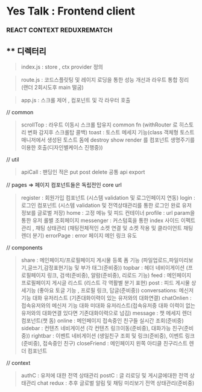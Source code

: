 # Yes Talk : Frontend client

### REACT CONTEXT REDUXREMATCH

## \*\* 디렉터리

> index.js : store , ctx provider 정의

> route.js : 코드스플릿팅 및 레이지 로딩을 통한 성능 개선과 라우트 통합 정리 (랜더 2회시도후 main 떨굼)

> app.js : 스크롤 제어 , 컴포넌트 및 각 라우터 호출

// common

> scrollTop : 라우트 이동시 스크롤 탑유지 common fn (withRouter 로 히스토리 변화 감지후 스크롤탑 콜백)
> toast : 토스트 메세지 기능(class 객체형 토스트 매니저에서 생성된 토스트 돔에 destroy show render 를 컴포넌트 생명주기를 이용한 호출(디자인별케이스 진행중))

// util

> apiCall : 팬딩인 적은 put post delete 공통 api export

// pages => 페이지 컴포넌트들은 독립전인 core url

> register : 회원가입 컴포넌트 (시스템 validation 및 로그인페이지 연동)
> login : 로그인 컴포넌트 (시스템 validation 및 전역상태관리를 통한 로그인 완료 유저정보를 글로벌 저장)
> home : 고정 메뉴 및 피드 컨테이너
> profile : url param을 통한 유저 롤별 조회페이지
> messenger : 커스텀훅을 통한 index 사이드 이펙트 관리 , 채팅 상태관리 (채팅전체적인 소켓 연결 및 소켓 작용 및 클라이언트 채팅렌더 분기)
> errorPage : error 페이지 메인 링크 유도

// components

> share : 메인페이지/프로필페이지 게시물 등록 폼 기능 (파일업로드,파일미리보기,글쓰기,감정표현기능 및 부가 태그(준비중))
> topbar : 헤더 네비이게이션 (프로필페이지 링크, 검색(준비중), 알람(준비중), 리로드 기능)
> feed : 메인페이지 프로필페이지 게시글 리스트 (리스트 각 역활별 분기 표현)
> post : 피드 게시물 상세기능 (좋아요 토글 기능 , 프로필 링크, 답글(준비중))
> conversations: 메신저 기능 대화 유저리스트 (기존대화이력이 있는 유저와의 대화연결)
> chatOnlien : 접속유저와의 메신저 기능 대화 미대화 유저리스트(접속유저중 대화 이력이 없는 유저와의 대화연결 있다면 기존대화이력으로 넘김)
> message : 챗 메세지 렌더 컴포넌트(챗 돔)
> online : 메인페이지 접속중인 친구들 실시간 조회(준비중)
> sidebar : 컨텐츠 네비게이션 (각 컨텐츠 링크이동(준비중), 대화가능 친구(준비중))
> rightbar : 이벤트 네비게이션 (생일친구 조회 및 링크(준비중), 이벤트 링크(준비중), 접속중인 친구)
> closeFriend : 메인페이지 왼쪽 아티클 친구리스트 렌더 컴포넌트

// context

> authC : 유저에 대한 전역 상태관리
> postC : 글 리로딩 및 게시글에대한 전역 상태관리
> chat redux : 추후 글로벌 알림 및 채팅 미리보기 전역 상태관리(준비중)
